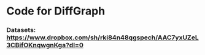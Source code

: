 # Code for DiffGraph


 

### Datasets:   https://www.dropbox.com/sh/rki84n48qgspech/AAC7yxUZeL3CBifOKnqwgnKga?dl=0



